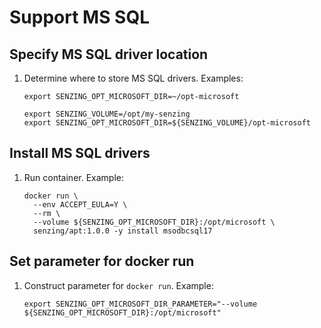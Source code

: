 # Support MS SQL

## Specify MS SQL driver location

1. Determine where to store MS SQL drivers.
   Examples:

    ```console
    export SENZING_OPT_MICROSOFT_DIR=~/opt-microsoft
    ```

    ```console
    export SENZING_VOLUME=/opt/my-senzing
    export SENZING_OPT_MICROSOFT_DIR=${SENZING_VOLUME}/opt-microsoft
    ```

## Install MS SQL drivers

1. Run container.
   Example:

    ```console
    docker run \
      --env ACCEPT_EULA=Y \
      --rm \
      --volume ${SENZING_OPT_MICROSOFT_DIR}:/opt/microsoft \
      senzing/apt:1.0.0 -y install msodbcsql17
    ```

## Set parameter for docker run

1. Construct parameter for `docker run`.
   Example:

    ```console
    export SENZING_OPT_MICROSOFT_DIR_PARAMETER="--volume ${SENZING_OPT_MICROSOFT_DIR}:/opt/microsoft"
    ```
